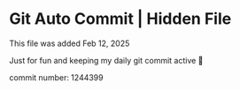 # Git Auto Commit | Hidden File

This file was added Feb 12, 2025

Just for fun and keeping my daily git commit active 🤪

commit number: 1244399
